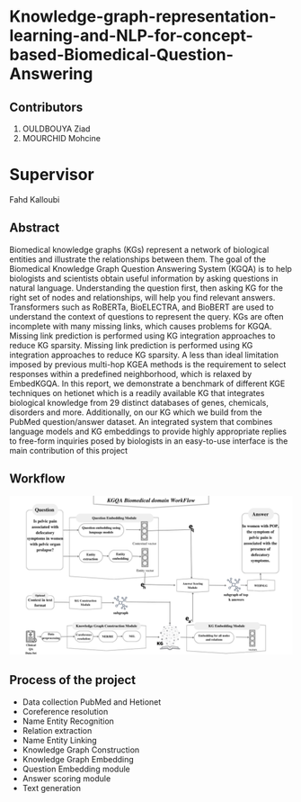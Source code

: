 # Knowledge-graph-representation-learning-and-NLP-for-concept-based-Biomedical-Question-Answering
 ##  Contributors
 1) OULDBOUYA Ziad
 2) MOURCHID Mohcine 
 
 # Supervisor
 Fahd Kalloubi

 ## Abstract
Biomedical knowledge graphs (KGs) represent a network of biological entities and illustrate
the relationships between them. The goal of the Biomedical Knowledge Graph Question
Answering System (KGQA) is to help biologists and scientists obtain useful information by
asking questions in natural language. Understanding the question first, then asking KG for the
right set of nodes and relationships, will help you find relevant answers. Transformers such as
RoBERTa, BioELECTRA, and BioBERT are used to understand the context of questions to
represent the query. KGs are often incomplete with many missing links, which causes problems
for KGQA. Missing link prediction is performed using KG integration approaches to reduce
KG sparsity. Missing link prediction is performed using KG integration approaches to reduce
KG sparsity.
A less than ideal limitation imposed by previous multi-hop KGEA methods is the requirement
to select responses within a predefined neighborhood, which is relaxed by EmbedKGQA. In
this report, we demonstrate a benchmark of different KGE techniques on hetionet which is a
readily available KG that integrates biological knowledge from 29 distinct databases of genes,
chemicals, disorders and more. Additionally, on our KG which we build from the PubMed
question/answer dataset.
An integrated system that combines language models and KG embeddings to provide highly
appropriate replies to free-form inquiries posed by biologists in an easy-to-use interface is the
main contribution of this project
 ## Workflow
![Alt text](images/workflow.png)

## Process of the project

- Data collection PubMed and Hetionet
- Coreference resolution
- Name Entity Recognition
- Relation extraction
- Name Entity Linking
- Knowledge Graph Construction
- Knowledge Graph Embedding
- Question Embedding module
- Answer scoring module
- Text generation
